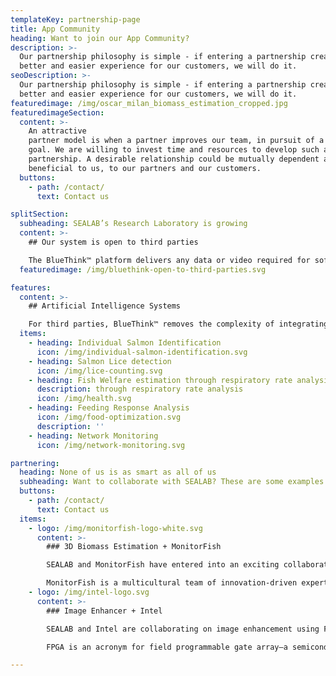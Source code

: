```yaml
---
templateKey: partnership-page
title: App Community
heading: Want to join our App Community?
description: >-
  Our partnership philosophy is simple - if entering a partnership creates a
  better and easier experience for our customers, we will do it. 
seoDescription: >-
  Our partnership philosophy is simple - if entering a partnership creates a
  better and easier experience for our customers, we will do it.
featuredimage: /img/oscar_milan_biomass_estimation_cropped.jpg
featuredimageSection:
  content: >-
    An attractive
    partner model is when a partner improves our team, in pursuit of a common
    goal. We are willing to invest time and resources to develop such a
    partnership. A desirable relationship could be mutually dependent and
    beneficial to us, to our partners and our customers.
  buttons:
    - path: /contact/
      text: Contact us

splitSection:
  subheading: SEALAB’s Research Laboratory is growing
  content: >-
    ## Our system is open to third parties

    The BlueThink™ platform delivers any data or video required for software applications to perform their functions, while allowing the results from those applications to be presented back into the platform for use by other applications. With this, SEALAB is in a unique position to store and analyze data produced even by third-parties.
  featuredimage: /img/bluethink-open-to-third-parties.svg

features:
  content: >-
    ## Artificial Intelligence Systems

    For third parties, BlueThink™ removes the complexity of integrating with other systems by providing a single, uniform, and robust communication interface. SEALAB is currently working on several BlueThink™-enabled applications and AIs, including:
  items:
    - heading: Individual Salmon Identification
      icon: /img/individual-salmon-identification.svg
    - heading: Salmon Lice detection
      icon: /img/lice-counting.svg
    - heading: Fish Welfare estimation through respiratory rate analysis
      description: through respiratory rate analysis
      icon: /img/health.svg
    - heading: Feeding Response Analysis
      icon: /img/food-optimization.svg
      description: ''
    - heading: Network Monitoring
      icon: /img/network-monitoring.svg

partnering:
  heading: None of us is as smart as all of us
  subheading: Want to collaborate with SEALAB? These are some examples of successful collaborations with SEALAB. 
  buttons:
    - path: /contact/
      text: Contact us
  items:
    - logo: /img/monitorfish-logo-white.svg
      content: >-
        ### 3D Biomass Estimation + MonitorFish

        SEALAB and MonitorFish have entered into an exciting collaboration on biomass estimation.

        MonitorFish is a multicultural team of innovation-driven experts offering cognitive capabilities of Artificial Intelligence in fish farming. They provide fish farmers with a precise action plan in real-time to maintain the highest quantity and quality of the fish.
    - logo: /img/intel-logo.svg
      content: >-
        ### Image Enhancer + Intel

        SEALAB and Intel are collaborating on image enhancement using FPGA.

        FPGA is an acronym for field programmable gate array—a semiconductor-integrated circuit where a large majority of the electrical functionality inside the device can be changed, even after the equipment has been shipped to customers out in the ‘field’. These powerful devices can be customized to accelerate key workloads and enable design engineers to adapt to emerging standards or changing requirements.

---
```

